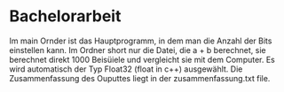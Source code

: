 # Bachelorarbeit
Im main Ornder ist das Hauptprogramm, in dem man die Anzahl der Bits einstellen kann. Im Ordner short nur die Datei, die a + b berechnet, sie berechnet direkt 1000 Beisüiele und vergleicht sie mit dem Computer. Es wird automatisch der Typ Float32 (float in c++) ausgewählt. Die Zusammenfassung des Ouputtes liegt in der zusammenfassung.txt file.

